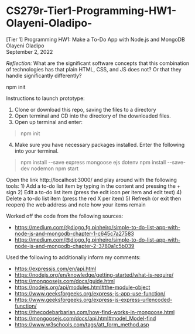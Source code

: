 # CS279r-Tier1-Programming-HW1-Olayeni-Oladipo-

[Tier 1] Programming HW1: Make a To-Do App with Node.js and MongoDB <br />
Olayeni Oladipo <br />
September 2, 2022 <br />

*Reflection:* What are the significant software concepts that this combination of technologies has that plain HTML, CSS, and JS does not? Or that they handle significantly differently?


npm init

Instructions to launch prototype:

1) Clone or download this repo, saving the files to a directory
2) Open terminal and CD into the directory of the downloaded files.
3) Open up terminal and enter:
> npm init
4) Make sure you have necessary packages installed. Enter the following into your terminal.
> npm install --save express mongoose ejs dotenv
> npm install --save-dev nodemon
> npm start

Open the link http://localhost:3000/ and play around with the following tools:
    1) Add a to-do list item by typing in the content and pressing the + sign
    2) Edit a to-do list item (press the edit icon per item and edit text)
    4) Delete a to-do list item (press the red X per item)
    5) Refresh (or exit then reopen) the web address and note how your items remain

Worked off the code from the following sources:
- https://medium.com/@diogo.fg.pinheiro/simple-to-do-list-app-with-node-js-and-mongodb-chapter-1-c645c7a27583 <br />
- https://medium.com/@diogo.fg.pinheiro/simple-to-do-list-app-with-node-js-and-mongodb-chapter-2-3780a1c5b039 <br />

Used the following to additionally inform my comments:
- https://expressjs.com/en/api.html <br />
- https://nodejs.org/en/knowledge/getting-started/what-is-require/ <br />
- https://mongoosejs.com/docs/guide.html <br />
- https://nodejs.org/api/modules.html#the-module-object <br />
- https://www.geeksforgeeks.org/express-js-app-use-function/ <br />
- https://www.geeksforgeeks.org/express-js-express-urlencoded-function/  <br />
- https://thecodebarbarian.com/how-find-works-in-mongoose.html  <br />
- https://mongoosejs.com/docs/api.html#model_Model-find  <br />
- https://www.w3schools.com/tags/att_form_method.asp